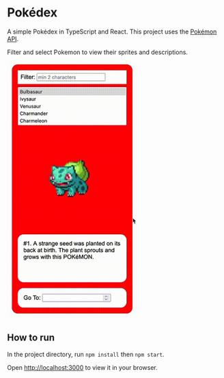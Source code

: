 # Pokédex

A simple Pokédex in TypeScript and React. This project uses the [Pokémon API](https://pokeapi.co/).

Filter and select Pokemon to view their sprites and descriptions.

<img src='./demo.gif' alt='demo' height='600px' />

## How to run

In the project directory, run `npm install` then `npm start`.

Open [http://localhost:3000](http://localhost:3000) to view it in your browser.
